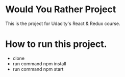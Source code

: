 # Would You Rather Project

This is the project for Udacity's React & Redux course.

# How to run this project.
- clone
- run command npm install
- run command npm start

